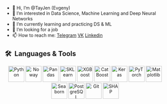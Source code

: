 - 👋 Hi, I’m @TayJen (Evgeny)
- 👀 I’m interested in Data Science, Machine Learning and Deep Neural Networks
- 🌱 I’m currently learning and practicing DS & ML
- 💞️ I’m looking for a job
- 📫 How to reach me:
  [Telegram](https://t.me/holy_guacamole0 "Telegram")
  [VK](https://vk.com/nobody_tayjen "VK")
  [Linkedin](https://www.linkedin.com/in/evgeny-taychinov/)

         
<h2> 🛠 &nbsp;Languages & Tools</h2>
<p align="center">
<img title="Python" src="https://cdn.jsdelivr.net/gh/devicons/devicon/icons/python/python-original.svg" width="50" height="50" />
<img title="Numpy" src="https://cdn.jsdelivr.net/gh/devicons/devicon/icons/numpy/numpy-original.svg" width="50" height="50" alt='No way' /> 
<img title="Pandas" src="https://cdn.jsdelivr.net/gh/devicons/devicon/icons/pandas/pandas-original.svg" width="50" height="50" />
<img title="SKLearn" src="https://upload.wikimedia.org/wikipedia/commons/0/05/Scikit_learn_logo_small.svg" width="50" height="50" />
<img title="XGBoost" src="https://res.cloudinary.com/crunchbase-production/image/upload/c_lpad,h_256,w_256,f_auto,q_auto:eco,dpr_1/vqzfmqnwwgfzcoc5r9dr" width="50" height="50" />
<img title="CatBoost" src="https://upload.wikimedia.org/wikipedia/commons/c/cc/CatBoostLogo.png" width="50" height="50" />
<img title="Keras" src="https://upload.wikimedia.org/wikipedia/commons/thumb/a/ae/Keras_logo.svg/512px-Keras_logo.svg.png" width="50" height="50" />
<img title="PyTorch" src="https://cdn.jsdelivr.net/gh/devicons/devicon/icons/pytorch/pytorch-original.svg" width="50" height="50" />
<img title="Matplotlib" src="https://upload.wikimedia.org/wikipedia/commons/thumb/8/84/Matplotlib_icon.svg/1200px-Matplotlib_icon.svg.png" width="50" height="50"/>
<img title="Seaborn" src="https://seaborn.pydata.org/_images/logo-mark-lightbg.svg" width="50" height="50"/>
<img title="PostgreSQL" src="https://cdn.jsdelivr.net/gh/devicons/devicon/icons/postgresql/postgresql-original.svg" width="50" height="50" />
<img title="Git" src="https://cdn.jsdelivr.net/gh/devicons/devicon/icons/git/git-original.svg" width="50" height="50" />
<img title="SHAP" src="https://shap.readthedocs.io/en/latest/_static/shap_logo_white.png" width="50" height="50" />

</p>

<!---
TayJen/TayJen is a ✨ special ✨ repository because its `README.md` (this file) appears on your GitHub profile.
You can click the Preview link to take a look at your changes.
--->
